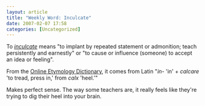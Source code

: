 ```yaml
---
layout: article
title: "Weekly Word: Inculcate"
date: 2007-02-07 17:58
categories: [Uncategorized]
---
```

To <em><a href="http://dictionary.reference.com/browse/inculcate">inculcate</a></em> means "to implant by repeated statement or admonition; teach persistently and earnestly" or "to cause or influence (someone) to accept an idea or feeling".

From the <a href="http://www.etymonline.com/index.php?search=inculcate&searchmode=none">Online Etymology Dictionary</a>, it comes from Latin "<em>in-</em> 'in' + <em>calcare</em> 'to tread, press in,' from <em>calx</em> 'heel.'"

Makes perfect sense. The way some teachers are, it really feels like they're trying to dig their heel into your brain.
